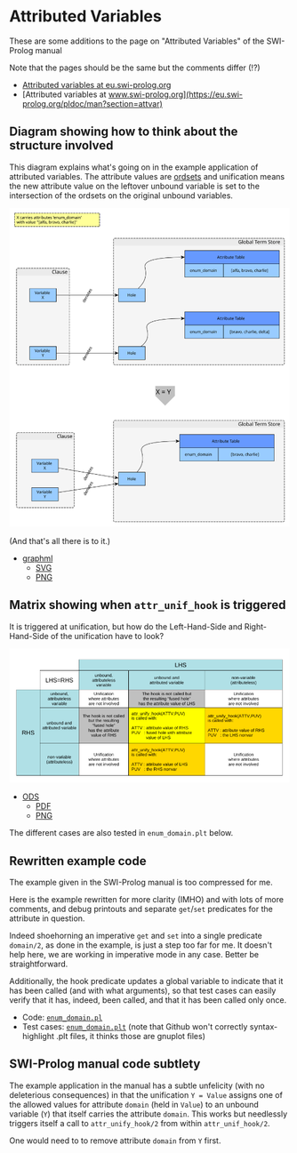 # Attributed Variables

These are some additions to the page on "Attributed Variables" of the SWI-Prolog manual

Note that the pages should be the same but the comments differ (!?)

- [Attributed variables at eu.swi-prolog.org](https://eu.swi-prolog.org/pldoc/man?section=attvar) 
- [Attributed variables at www.swi-prolog.org](https://eu.swi-prolog.org/pldoc/man?section=attvar) 

## Diagram showing how to think about the structure involved

This diagram explains what's going on in the example application of attributed variables.
The attribute values are [ordsets](https://eu.swi-prolog.org/pldoc/man?section=ordsets) and unification
means the new attribute value on the leftover unbound variable is set to the
intersection of the ordsets on the original unbound variables. 

![Merging attributed variables](merging_attributed_variables/merging_attributed_variables.svg)

(And that's all there is to it.)

- [graphml](merging_attributed_variables/merging_attributed_variables.graphml)
   - [SVG](merging_attributed_variables/merging_attributed_variables.svg)
   - [PNG](merging_attributed_variables/merging_attributed_variables.png)

## Matrix showing when `attr_unif_hook` is triggered

It is triggered at unification, but how do the Left-Hand-Side and Right-Hand-Side of the unification have to look?

![When is attr_unif_hook triggered](when_is_the_hook_triggered/when_is_the_hook_triggered.png)

- [ODS](when_is_the_hook_triggered/when_is_the_hook_triggered.ods)
   - [PDF](when_is_the_hook_triggered/when_is_the_hook_triggered.pdf)
   - [PNG](when_is_the_hook_triggered/when_is_the_hook_triggered.png)

The different cases are also tested in `enum_domain.plt` below.

## Rewritten example code

The example given in the SWI-Prolog manual is too compressed for me.

Here is the example rewritten for more clarity (IMHO) and with lots of more comments, and debug printouts
and separate `get`/`set` predicates for the attribute in question.

Indeed shoehorning an imperative `get` and `set` into a single predicate `domain/2`, as done in the
example, is just a step too far for me. It doesn't help here, we are working in imperative mode
in any case. Better be straightforward.

Additionally, the hook predicate updates a global variable to indicate that it has been called (and with
what arguments), so that test cases can easily verify that it has, indeed, been called, and that it 
has been called only once.

- Code: [`enum_domain.pl`](enum_domain.pl)
- Test cases: [`enum_domain.plt`](enum_domain.plt) (note that Github won't correctly syntax-highlight .plt files, it thinks those are gnuplot files)

## SWI-Prolog manual code subtlety

The example application in the manual has a subtle unfelicity (with no deleterious consequences) 
in that the unification `Y = Value` assigns one of the allowed values for attribute `domain`  (held in `Value`) 
to an unbound variable (`Y`) that itself carries the attribute `domain`. This works but needlessly
triggers itself a call to `attr_unify_hook/2` from within `attr_unif_hook/2`.

One would need to to remove attribute `domain` from `Y` first.
